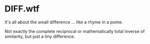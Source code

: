 # DIFF.wtf

It's all about the small difference ... like a rhyme in a pome.

Not exactly the complete reciprocal or mathematically total inverse of similarity, but just a tiny difference.
